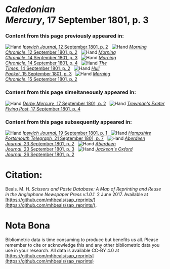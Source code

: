 # *Caledonian Mercury*, 17 September 1801, p. 3  
  
### Content from this page previously appeared in:  
![Hand](http://scissorsandpaste.net/wp-content/uploads/2017/06/smallhandpointer.png) [*Ipswich Journal*, 12 September 1801, p. 2](https://mhbeals.github.io/sap_html/Ipswich-Journal/Ipswich-Journal-12-September-1801-p-2)  
![Hand](http://scissorsandpaste.net/wp-content/uploads/2017/06/smallhandpointer.png) [*Morning Chronicle*, 12 September 1801, p. 2](https://mhbeals.github.io/sap_html/Morning-Chronicle/Morning-Chronicle-12-September-1801-p-2)  
![Hand](http://scissorsandpaste.net/wp-content/uploads/2017/06/smallhandpointer.png) [*Morning Chronicle*, 14 September 1801, p. 3](https://mhbeals.github.io/sap_html/Morning-Chronicle/Morning-Chronicle-14-September-1801-p-3)  
![Hand](http://scissorsandpaste.net/wp-content/uploads/2017/06/smallhandpointer.png) [*Morning Chronicle*, 14 September 1801, p. 4](https://mhbeals.github.io/sap_html/Morning-Chronicle/Morning-Chronicle-14-September-1801-p-4)  
![Hand](http://scissorsandpaste.net/wp-content/uploads/2017/06/smallhandpointer.png) [*The Times*, 14 September 1801, p. 2](https://mhbeals.github.io/sap_html/The-Times/The-Times-14-September-1801-p-2)  
![Hand](http://scissorsandpaste.net/wp-content/uploads/2017/06/smallhandpointer.png) [*Hull Packet*, 15 September 1801, p. 3](https://mhbeals.github.io/sap_html/Hull-Packet/Hull-Packet-15-September-1801-p-3)  
![Hand](http://scissorsandpaste.net/wp-content/uploads/2017/06/smallhandpointer.png) [*Morning Chronicle*, 15 September 1801, p. 2](https://mhbeals.github.io/sap_html/Morning-Chronicle/Morning-Chronicle-15-September-1801-p-2)  
  
### Content from this page simeltaneously appeared in:  
![Hand](http://scissorsandpaste.net/wp-content/uploads/2017/06/smallhandpointer.png) [*Derby Mercury*, 17 September 1801, p. 2](https://mhbeals.github.io/sap_html/Derby-Mercury/Derby-Mercury-17-September-1801-p-2)  
![Hand](http://scissorsandpaste.net/wp-content/uploads/2017/06/smallhandpointer.png) [*Trewman's Exeter Flying Post*, 17 September 1801, p. 4](https://mhbeals.github.io/sap_html/Trewman's-Exeter-Flying-Post/Trewman's-Exeter-Flying-Post-17-September-1801-p-4)  
  
### Content from this page subsequently appeared in:  
![Hand](http://scissorsandpaste.net/wp-content/uploads/2017/06/smallhandpointer.png) [*Ipswich Journal*, 19 September 1801, p. 1](https://mhbeals.github.io/sap_html/Ipswich-Journal/Ipswich-Journal-19-September-1801-p-1)  
![Hand](http://scissorsandpaste.net/wp-content/uploads/2017/06/smallhandpointer.png) [*Hampshire Portsmouth Telegraph*, 21 September 1801, p. 7](https://mhbeals.github.io/sap_html/Hampshire-Portsmouth-Telegraph/Hampshire-Portsmouth-Telegraph-21-September-1801-p-7)  
![Hand](http://scissorsandpaste.net/wp-content/uploads/2017/06/smallhandpointer.png) [*Aberdeen Journal*, 23 September 1801, p. 2](https://mhbeals.github.io/sap_html/Aberdeen-Journal/Aberdeen-Journal-23-September-1801-p-2)  
![Hand](http://scissorsandpaste.net/wp-content/uploads/2017/06/smallhandpointer.png) [*Aberdeen Journal*, 23 September 1801, p. 3](https://mhbeals.github.io/sap_html/Aberdeen-Journal/Aberdeen-Journal-23-September-1801-p-3)  
![Hand](http://scissorsandpaste.net/wp-content/uploads/2017/06/smallhandpointer.png) [*Jackson's Oxford Journal*, 26 September 1801, p. 2](https://mhbeals.github.io/sap_html/Jackson's-Oxford-Journal/Jackson's-Oxford-Journal-26-September-1801-p-2)  


# Citation: 

Beals. M. H. *Scissors and Paste Database: A Map of Reprinting and Reuse in the Anglophone Newspaper Press v.1.0.1.* 2 June 2017. Available at [https://github.com/mhbeals/sap_reprints/](https://github.com/mhbeals/sap_reprints/). 

# Nota Bona

Bibliometric data is time consuming to produce but benefits us all. Please remember to cite or acknowledge this and any other bibliometric data you use in your research. All data is available CC-BY 4.0 at [https://github.com/mhbeals/sap_reprints](https://github.com/mhbeals/sap_reprints)